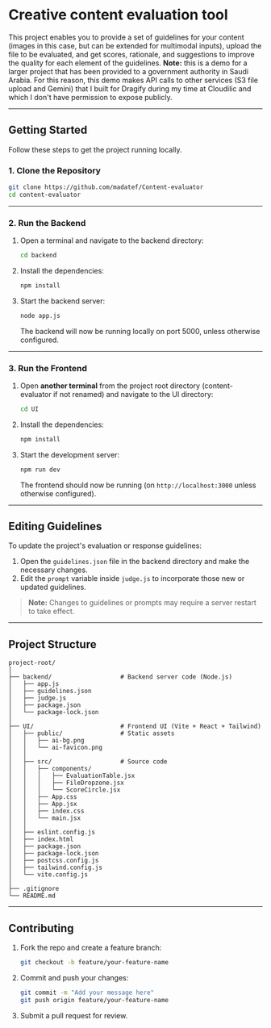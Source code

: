 
# Creative content evaluation tool

This project enables you to provide a set of guidelines for your content (images in this case, but can be extended for multimodal inputs), upload the file to be evaluated, and get scores, rationale, and suggestions to improve the quality for each element of the guidelines.
**Note:** this is a demo for a larger project that has been provided to a government authority in Saudi Arabia. For this reason, this demo makes API calls to other services (S3 file upload and Gemini) that I built for Dragify during my time at Cloudilic and which I don't have permission to expose publicly. 

---

## Getting Started

Follow these steps to get the project running locally.

### 1. Clone the Repository
```bash
git clone https://github.com/madatef/Content-evaluator
cd content-evaluator
```

---

### 2. Run the Backend

1. Open a terminal and navigate to the backend directory:
   ```bash
   cd backend
   ```

2. Install the dependencies:
   ```bash
   npm install
   ```

3. Start the backend server:
   ```bash
   node app.js
   ```
   The backend will now be running locally on port 5000, unless otherwise configured.  

---

### 3. Run the Frontend

1. Open **another terminal** from the project root directory (content-evaluator if not renamed) and navigate to the UI directory:
   ```bash
   cd UI
   ```

2. Install the dependencies:
   ```bash
   npm install
   ```

3. Start the development server:
   ```bash
   npm run dev
   ```

   The frontend should now be running (on `http://localhost:3000` unless otherwise configured).

---

## Editing Guidelines

To update the project's evaluation or response guidelines:

1. Open the `guidelines.json` file in the backend directory and make the necessary changes.
2. Edit the `prompt` variable inside `judge.js` to incorporate those new or updated guidelines.

> **Note:** Changes to guidelines or prompts may require a server restart to take effect.


---

## Project Structure

```
project-root/
│
├── backend/                   # Backend server code (Node.js)
│   ├── app.js
│   ├── guidelines.json
│   ├── judge.js
│   ├── package.json
│   └── package-lock.json
│
├── UI/                        # Frontend UI (Vite + React + Tailwind)
│   ├── public/                # Static assets
│   │   ├── ai-bg.png
│   │   └── ai-favicon.png
│   │
│   ├── src/                   # Source code
│   │   ├── components/
│   │   │   ├── EvaluationTable.jsx
│   │   │   ├── FileDropzone.jsx
│   │   │   └── ScoreCircle.jsx
│   │   ├── App.css
│   │   ├── App.jsx
│   │   ├── index.css
│   │   └── main.jsx
│   │
│   ├── eslint.config.js
│   ├── index.html
│   ├── package.json
│   ├── package-lock.json
│   ├── postcss.config.js
│   ├── tailwind.config.js
│   └── vite.config.js
│
├── .gitignore
└── README.md
```

---

## Contributing

1. Fork the repo and create a feature branch:
   ```bash
   git checkout -b feature/your-feature-name
   ```
2. Commit and push your changes:
   ```bash
   git commit -m "Add your message here"
   git push origin feature/your-feature-name
   ```
3. Submit a pull request for review.

